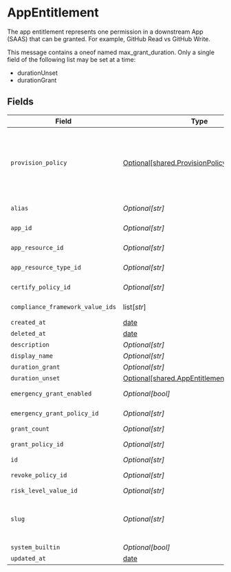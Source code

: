 # AppEntitlement

The app entitlement represents one permission in a downstream App (SAAS) that can be granted. For example, GitHub Read vs GitHub Write.

This message contains a oneof named max_grant_duration. Only a single field of the following list may be set at a time:
  - durationUnset
  - durationGrant



## Fields

| Field                                                                                                                                                                                                                                 | Type                                                                                                                                                                                                                                  | Required                                                                                                                                                                                                                              | Description                                                                                                                                                                                                                           |
| ------------------------------------------------------------------------------------------------------------------------------------------------------------------------------------------------------------------------------------- | ------------------------------------------------------------------------------------------------------------------------------------------------------------------------------------------------------------------------------------- | ------------------------------------------------------------------------------------------------------------------------------------------------------------------------------------------------------------------------------------- | ------------------------------------------------------------------------------------------------------------------------------------------------------------------------------------------------------------------------------------- |
| `provision_policy`                                                                                                                                                                                                                    | [Optional[shared.ProvisionPolicy]](undefined/models/shared/provisionpolicy.md)                                                                                                                                                        | :heavy_minus_sign:                                                                                                                                                                                                                    | ProvisionPolicy is a oneOf that indicates how a provision step should be processed.<br/><br/>This message contains a oneof named typ. Only a single field of the following list may be set at a time:<br/>  - connector<br/>  - manual<br/>  - delegated<br/> |
| `alias`                                                                                                                                                                                                                               | *Optional[str]*                                                                                                                                                                                                                       | :heavy_minus_sign:                                                                                                                                                                                                                    | The alias of the app entitlement used by Cone. Also exact-match queryable.                                                                                                                                                            |
| `app_id`                                                                                                                                                                                                                              | *Optional[str]*                                                                                                                                                                                                                       | :heavy_minus_sign:                                                                                                                                                                                                                    | The ID of the app that is associated with the app entitlement.                                                                                                                                                                        |
| `app_resource_id`                                                                                                                                                                                                                     | *Optional[str]*                                                                                                                                                                                                                       | :heavy_minus_sign:                                                                                                                                                                                                                    | The ID of the app resource that is associated with the app entitlement                                                                                                                                                                |
| `app_resource_type_id`                                                                                                                                                                                                                | *Optional[str]*                                                                                                                                                                                                                       | :heavy_minus_sign:                                                                                                                                                                                                                    | The ID of the app resource type that is associated with the app entitlement                                                                                                                                                           |
| `certify_policy_id`                                                                                                                                                                                                                   | *Optional[str]*                                                                                                                                                                                                                       | :heavy_minus_sign:                                                                                                                                                                                                                    | The ID of the policy that will be used for certify tickets related to the app entitlement.                                                                                                                                            |
| `compliance_framework_value_ids`                                                                                                                                                                                                      | list[*str*]                                                                                                                                                                                                                           | :heavy_minus_sign:                                                                                                                                                                                                                    | The IDs of different compliance frameworks associated with this app entitlement ex (SOX, HIPAA, PCI, etc.)                                                                                                                            |
| `created_at`                                                                                                                                                                                                                          | [date](https://docs.python.org/3/library/datetime.html#date-objects)                                                                                                                                                                  | :heavy_minus_sign:                                                                                                                                                                                                                    | N/A                                                                                                                                                                                                                                   |
| `deleted_at`                                                                                                                                                                                                                          | [date](https://docs.python.org/3/library/datetime.html#date-objects)                                                                                                                                                                  | :heavy_minus_sign:                                                                                                                                                                                                                    | N/A                                                                                                                                                                                                                                   |
| `description`                                                                                                                                                                                                                         | *Optional[str]*                                                                                                                                                                                                                       | :heavy_minus_sign:                                                                                                                                                                                                                    | The description of the app entitlement.                                                                                                                                                                                               |
| `display_name`                                                                                                                                                                                                                        | *Optional[str]*                                                                                                                                                                                                                       | :heavy_minus_sign:                                                                                                                                                                                                                    | The display name of the app entitlement.                                                                                                                                                                                              |
| `duration_grant`                                                                                                                                                                                                                      | *Optional[str]*                                                                                                                                                                                                                       | :heavy_minus_sign:                                                                                                                                                                                                                    | N/A                                                                                                                                                                                                                                   |
| `duration_unset`                                                                                                                                                                                                                      | [Optional[shared.AppEntitlementDurationUnset]](undefined/models/shared/appentitlementdurationunset.md)                                                                                                                                | :heavy_minus_sign:                                                                                                                                                                                                                    | N/A                                                                                                                                                                                                                                   |
| `emergency_grant_enabled`                                                                                                                                                                                                             | *Optional[bool]*                                                                                                                                                                                                                      | :heavy_minus_sign:                                                                                                                                                                                                                    | This enables tasks to be created in an emergency and use a selected emergency access policy.                                                                                                                                          |
| `emergency_grant_policy_id`                                                                                                                                                                                                           | *Optional[str]*                                                                                                                                                                                                                       | :heavy_minus_sign:                                                                                                                                                                                                                    | The ID of the policy that will be used for emergency access grant tasks.                                                                                                                                                              |
| `grant_count`                                                                                                                                                                                                                         | *Optional[str]*                                                                                                                                                                                                                       | :heavy_minus_sign:                                                                                                                                                                                                                    | The amount of grants open for this entitlement                                                                                                                                                                                        |
| `grant_policy_id`                                                                                                                                                                                                                     | *Optional[str]*                                                                                                                                                                                                                       | :heavy_minus_sign:                                                                                                                                                                                                                    | The ID of the policy that will be used for grant tickets related to the app entitlement.                                                                                                                                              |
| `id`                                                                                                                                                                                                                                  | *Optional[str]*                                                                                                                                                                                                                       | :heavy_minus_sign:                                                                                                                                                                                                                    | The unique ID for the App Entitlement.                                                                                                                                                                                                |
| `revoke_policy_id`                                                                                                                                                                                                                    | *Optional[str]*                                                                                                                                                                                                                       | :heavy_minus_sign:                                                                                                                                                                                                                    | The ID of the policy that will be used for revoke tickets related to the app entitlement                                                                                                                                              |
| `risk_level_value_id`                                                                                                                                                                                                                 | *Optional[str]*                                                                                                                                                                                                                       | :heavy_minus_sign:                                                                                                                                                                                                                    | The riskLevelValueId field.                                                                                                                                                                                                           |
| `slug`                                                                                                                                                                                                                                | *Optional[str]*                                                                                                                                                                                                                       | :heavy_minus_sign:                                                                                                                                                                                                                    | The slug is displayed as an oval next to the name in the frontend of C1, it tells you what permission the entitlement grants. See https://www.conductorone.com/docs/product/manage-access/entitlements/                               |
| `system_builtin`                                                                                                                                                                                                                      | *Optional[bool]*                                                                                                                                                                                                                      | :heavy_minus_sign:                                                                                                                                                                                                                    | This field indicates if this is a system builtin entitlement.                                                                                                                                                                         |
| `updated_at`                                                                                                                                                                                                                          | [date](https://docs.python.org/3/library/datetime.html#date-objects)                                                                                                                                                                  | :heavy_minus_sign:                                                                                                                                                                                                                    | N/A                                                                                                                                                                                                                                   |
